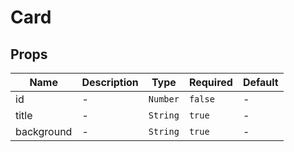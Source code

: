 # Card

## Props

<!-- @vuese:Card:props:start -->
|Name|Description|Type|Required|Default|
|---|---|---|---|---|
|id|-|`Number`|`false`|-|
|title|-|`String`|`true`|-|
|background|-|`String`|`true`|-|

<!-- @vuese:Card:props:end -->


